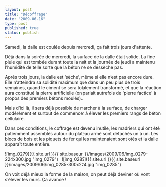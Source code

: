 ```yaml
---
layout: post
title: "Décoffrage"
date: "2009-06-16"
type: post
published: true
status: publish
---
```


Samedi, la dalle est coulée depuis mercredi, ça fait trois jours d'attente.

Déjà dans la soirée de mercredi, la surface de la dalle était solide. La fine pluie qui est tombée durant toute la nuit et la journée de jeudi a maintenu l’humidité de telle sorte que la béton ne se dessèche pas.

Après trois jours, la dalle est ‘sèche’, même si elle n’est pas encore dure. Elle n’atteindra sa solidité maximum que dans un peu plus de trois semaines, quand le ciment se sera totalement transformé, et que la réaction aura constitué la pierre artificielle (on parlait autrefois de 'pierre factice' à propos des premiers bétons moulés)..

Mais d’ici là, il sera déjà possible de marcher à la surface, de charger modérément et surtout de commencer à élever les premiers rangs de béton cellulaire.

Dans ces conditions, le coffrage est devenu inutile, les madriers qui ont été patiemment assemblés autour du plateau armé sont détachés un à un. Les blocs de bois et les piquets de fer qui les maintenaient sont otés et la dalle apparaît toute entière.

 ![img_0279]({{ site.url }}{{ site.baseurl }}/images/2009/06/img_0279-224x300.jpg "img_0279")   ![img_0285]({{ site.url }}{{ site.baseurl }}/images/2009/06/img_0285-300x224.jpg "img_0285") 

On voit déjà mieux la forme de la maison, on peut déjà deviner où vont s’élever les murs. Ça avance !
